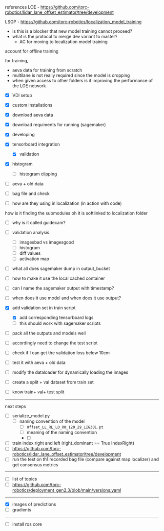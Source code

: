 references 
LOE - https://github.com/torc-robotics/lidar_lane_offset_estimator/tree/development

LSGP - https://github.com/torc-robotics/localization_model_training


- is this is a blocker that new model training cannot proceed? 
- what is the protocol to merge dev variant to master? 
	- AC for moving to localization model training

account for offline training 


for training, 
- aeva data for training from scratch 
- multilane is not really required since the model is cropping
- when given access to other folders is it improving the performance of the LOE network 



- [x]  VDI setup 
- [x]  custom installations 
- [x] download aeva data 
- [x] download requiments for running (sagemaker) 
- [x] developing
- [x] tensorboard integration
	- [x] validation 
- [x] histogram 
	- [ ] histogram clipping
- [ ] aeva + old data
- [ ] bag file and check 
- [ ] how are they using in localization (in action with code)


how is it finding the submodules 
	oh it is softlinked to localization folder 

- [ ] why is it called guidecam? 
- [ ] validation analysis 
	- [ ] imagesbad vs imagesgood
	- [ ] histogram
	- [ ] diff values
	- [ ] activation map

- [ ] what all does sagemaker dump in output_bucket
- [ ] how to make it use the local cached container
- [ ] can I name the sagemaker output with timestamp?
- [ ] when does it use model and when does it use output? 

- [x] add validation set in train script
	- [x] add corresponding tensorboard logs
	- [ ] this should work with sagemaker scripts 
- [ ] pack all the outputs and models well 
- [ ] accordingly need to change the test script
- [ ] check if I can get the validation loss below 10cm
- [ ] test it with aeva + old data
- [ ] modify the dataloader for dynamically loading the images 
- [ ] create a split + val dataset from train set
- [ ] know train+ val+ test split


---
next steps
- [ ] serialize_model.py
	- [ ] naming convention of the model 
		- [ ] `Offset_LL_RL_LO_RO_120_29_LIG301.pt`
		- [ ] meaning of the naming convention
		- [ ] 
- [ ] train index right and left (right_dominant == True IndexRight)
- [ ] https://github.com/torc-robotics/lidar_lane_offset_estimator/tree/development
- [ ] run the test on th1 recorded bag file (compare against map localizer) and get consensus metrics

----
- [ ] list of topics
- [ ] https://github.com/torc-robotics/deployment_gen2.3/blob/main/versions.yaml

---
- [x] images of predictions
- [ ] gradients
---
- [ ] install ros core